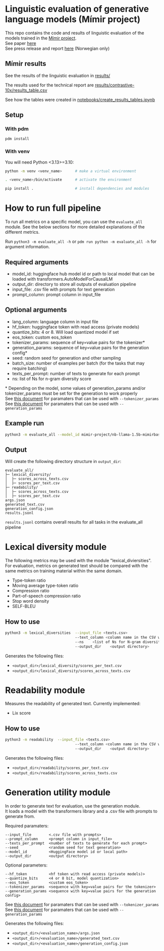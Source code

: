 # Linguistic evaluation of generative language models (Mímir project)

This repo contains the code and results of linguistic evaluation of the models trained in the [Mímir project](https://www.ntnu.edu/norllm/the-project-mimir-on-copyrighted-content).  
See paper [here](https://dspace.ut.ee/items/a111af0f-9aaf-422b-a69f-6f25ce99f25d)  
See press release and report [here](https://www.nb.no/pressemeldinger/forskningsprosjekt-viser-rettighetsbelagt-innhold-gir-norske-sprakmodeller-hoy-kvalitet/) (Norwegian only) 

## Mímir results 
See the results of the linguistic evaluation in [results/](results)  

The results used for the technical report are [results/contrastive-10x/results_table.csv](results/contrastive-10x/results_table.csv)

See how the tables were created in [notebooks/create_results_tables.ipynb](notebooks/create_results_tables.ipynb)

## Setup
### With pdm
```bash
pdm install
```

### With venv
You will need Python <3.13>=3.10:
```bash
python -m venv <venv_name>      # make a virtual environment

. <venv_name>/bin/activate      # activate the environment

pip install .                   # install dependencies and modules
```

# How to run full pipeline
To run all metrics on a specific model, you can use the `evaluate_all` module. See the below sections for more detailed explanations of the different metrics.

Run `python3 -m evaluate_all -h` or `pdm run python -m evaluate_all -h` for argument information.

## Required arguments
- model_id:                  huggingface hub model id or path to local model that can be loaded with transformers.AutoModelForCausalLM
- output_dir:                directory to store all outputs of evaluation pipeline
- input_file:                .csv file with prompts for text generation
- prompt_column:             prompt column in input_file


## Optional arguments
- lang_column:              language column in input file
- hf_token:                 huggingface token with read access (private models)                
- quantize_bits:            4 or 8. Will load quantized model if set                            
- eos_token:                 custom eos_token                                          
- tokenizer_params:          sequence of key=value pairs for the tokenizer*           
- generation_params:         sequence of key=value pairs for the generation config*  
- seed:                      random seed for generation and other sampling
- batch_size:                number of examples per batch (for the tasks that may require batching)  
- texts_per_prompt:          number of texts to generate for each prompt
- ns:                        list of Ns for n-gram diversity score

\* Depending on the model, some values of generation_params and/or tokenizer_params must be set for the generation to work properly  
See [this document](https://huggingface.co/docs/transformers/v4.15.0/main_classes/tokenizer#transformers.PreTrainedTokenizerBase.__call__) for paramaters that can be used with  `--tokenizer_params`  
See [this document](https://huggingface.co/docs/transformers/v4.39.3/en/main_classes/text_generation#transformers.GenerationConfig) for paramaters that can be used with `--generation_params`

## Example run 
```bash
python3 -m evaluate_all --model_id mimir-project/nb-llama-1.5b-mimirbase --input_file sentence-starters/sentence_starters.csv --prompt_column prompt --output_dir output/mimir-project/nb-llama-1.5b-mimirbase --generation_params max_new_tokens=200 min_new_tokens=170
```

## Output
Will create the following directory structure in `output_dir`:
```
evaluate_all/
├─ lexical_diversity/
│  ├─ scores_across_texts.csv
│  ├─ scores_per_text.csv
├─ readability/
│  ├─ scores_across_texts.csv
│  ├─ scores_per_text.csv
args.json
generated_text.csv
generation_config.json
results.jsonl
```

`results.jsonl`  contains overall results for all tasks in the evaluate_all pipeline

# Lexical diversity module

The following metrics may be used with the module "lexical_diviersities". For evaluation, metrics on generated text should be compared with the same metrics on training material within the same domain.

- Type-token ratio
- Moving average type-token ratio
- Compression ratio
- Part-of-speech compression ratio   
- Stop word density
- SELF-BLEU

## How to use

```bash
python3 -m lexical_diversities  --input_file <texts.csv>                                                
                                --text_column <column name in the CSV where the texts can be found>     
                                --ns    <list of Ns for N-gram diversity score>                                  
                                --output_dir    <output directory>
```

Generates the following files:
- `<output_dir>/lexical_diversity/scores_per_text.csv`
- `<output_dir>/lexical_diversity/scores_across_texts.csv`

# Readability module
Measures the readability of generated text. Currently implemented:
- Lix score

## How to use

```bash
python3 -m readability  --input_file <texts.csv>                                                
                                --text_column <column name in the CSV where the texts can be found>
                                --output_dir    <output directory>
```

Generates the following files:
- `<output_dir>/readability/scores_per_text.csv`
- `<output_dir>/readability/scores_across_texts.csv`

# Generation utility module

In order to generate text for evaluation, use the generation module.  
It loads a model with the transformers library and a .csv file with prompts to generate from.  

Required paramaters:
```
--input_file        <.csv file with prompts>
--prompt_column     <prompt column in input_file>
--texts_per_prompt  <number of texts to generate for each prompt>
--seed              <random seed for text generation>
--model_id          <HuggingFace model id or local path>      
--output_dir        <output directory>        
```
Optional parameters:
```
--hf_token          <hf token with read access (private models)>                
--quantize_bits     <4 or 8 bit, model quantization>                            
--eos_token         <custom eos_token>                                          
--tokenizer_params  <sequence with key=value pairs for the tokenizer>           
--generation_params <sequence with key=value pairs for the generation config>   
```
See [this document](https://huggingface.co/docs/transformers/v4.15.0/main_classes/tokenizer#transformers.PreTrainedTokenizerBase.__call__) for paramaters that can be used with  `--tokenizer_params`  
See [this document](https://huggingface.co/docs/transformers/v4.39.3/en/main_classes/text_generation#transformers.GenerationConfig) for paramaters that can be used with `--generation_params`

Generates the following files:
- `<output_dir>/<evaluation_name>/args.json`           
- `<output_dir>/<evaluation_name>/generated_text.csv`         
- `<output_dir>/<evaluation_name>/generation_config.json` 

